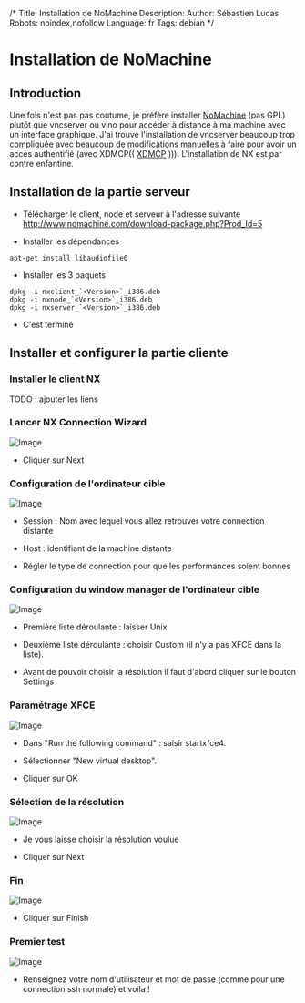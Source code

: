 /*
Title: Installation de NoMachine
Description: 
Author: Sébastien Lucas
Robots: noindex,nofollow
Language: fr
Tags: debian
*/
# Installation de NoMachine

## Introduction
Une fois n'est pas pas coutume, je préfère installer [NoMachine](http://www.nomachine.com/) (pas GPL) plutôt que vncserver ou vino pour accéder à distance à ma machine avec un interface graphique. J'ai trouvé l'installation de vncserver beaucoup trop compliquée avec beaucoup de modifications manuelles à faire pour avoir un accès authentifié (avec XDMCP(( [XDMCP](http://fr.wikipedia.org/wiki/Special:Search?search=XDMCP) ))). L'installation de NX est par contre enfantine.

## Installation de la partie serveur

*	Télécharger le client, node et serveur à l'adresse suivante http://www.nomachine.com/download-package.php?Prod_Id=5

*	Installer les dépendances

```
apt-get install libaudiofile0
```


*	Installer les 3 paquets

```
dpkg -i nxclient_`<Version>`_i386.deb 
dpkg -i nxnode_`<Version>`_i386.deb 
dpkg -i nxserver_`<Version>`_i386.deb 
```


*	C'est terminé
## Installer et configurer la partie cliente

### Installer le client NX
TODO : ajouter les liens
### Lancer NX Connection Wizard

![Image](/fr/debian/nxclient01.png)

*	Cliquer sur Next
### Configuration de l'ordinateur cible

![Image](/fr/debian/nxclient02.png)

*	Session : Nom avec lequel vous allez retrouver votre connection distante

*	Host : identifiant de la machine distante

*	Régler le type de connection pour que les performances soient bonnes
### Configuration du window manager de l'ordinateur cible

![Image](/fr/debian/nxclient03.png)

*	Première liste déroulante : laisser Unix

*	Deuxième liste déroulante : choisir Custom (il n'y a pas XFCE dans la liste).

*	Avant de pouvoir choisir la résolution il faut d'abord cliquer sur le bouton Settings
### Paramétrage XFCE

![Image](/fr/debian/nxclient04.png)

*	Dans "Run the following command" : saisir startxfce4.

*	Sélectionner "New virtual desktop".

*	Cliquer sur OK
### Sélection de la résolution

![Image](/fr/debian/nxclient05.png)

*	Je vous laisse choisir la résolution voulue

*	Cliquer sur Next
### Fin

![Image](/fr/debian/nxclient06.png)

*	Cliquer sur Finish
### Premier test

![Image](/fr/debian/nxclient07.png)

*	Renseignez votre nom d'utilisateur et mot de passe (comme pour une connection ssh normale) et voila !


